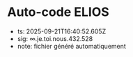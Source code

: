 # Auto-code ELIOS
- ts: 2025-09-21T16:40:52.605Z
- sig: ∞.je.toi.nous.432.528
- note: fichier généré automatiquement